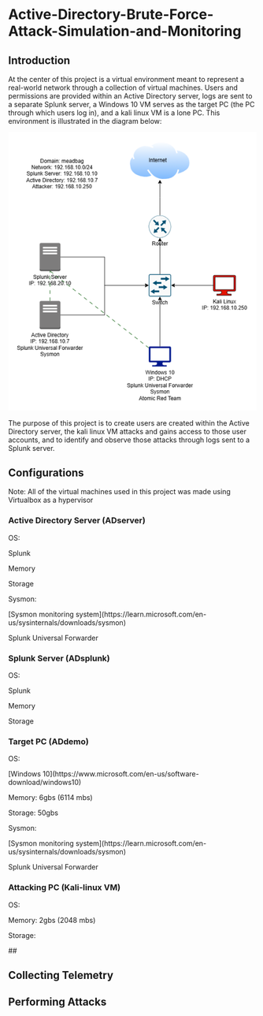 # Active-Directory-Brute-Force-Attack-Simulation-and-Monitoring
## Introduction

At the center of this project is a virtual environment meant to represent a real-world network
through a collection of virtual machines. Users and permissions are provided within an Active
Directory server, logs are sent to a separate Splunk server, a Windows 10 VM serves as the
target PC (the PC through which users log in), and a kali linux VM is a lone PC. This
environment is illustrated in the diagram below:

![Diagram](ADProject.png)

The purpose of this project is to create users are created within the Active Directory server,
the kali linux VM attacks and gains access to those user accounts, and to identify and observe
those attacks through logs sent to a Splunk server. 

## Configurations

Note: All of the virtual machines used in this project was made using Virtualbox as a hypervisor

### Active Directory Server (ADserver)
<p>OS:</p>
<p>Splunk</p>
<p>Memory</p>
<p>Storage</p>
<p>Sysmon: </p> [Sysmon monitoring system](https://learn.microsoft.com/en-us/sysinternals/downloads/sysmon)
<p>Splunk Universal Forwarder</p>


### Splunk Server (ADsplunk)
<p>OS:</p>
<p>Splunk</p>
<p>Memory</p>
<p>Storage</p>


### Target PC (ADdemo)
<p>OS:</p>  [Windows 10](https://www.microsoft.com/en-us/software-download/windows10)
<p>Memory: 6gbs (6114 mbs)</p>
<p>Storage: 50gbs</p>
<p>Sysmon: </p> [Sysmon monitoring system](https://learn.microsoft.com/en-us/sysinternals/downloads/sysmon)
<p>Splunk Universal Forwarder</p>



### Attacking PC (Kali-linux VM)
<p>OS:</p>
<p>Memory: 2gbs (2048 mbs)</p>
<p>Storage: </p>
##



## Collecting Telemetry
## Performing Attacks

